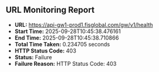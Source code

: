 ## URL Monitoring Report

- **URL:** https://api-gw1-prod1.fisglobal.com/gw/v1/health
- **Start Time:** 2025-09-28T10:45:38.476161
- **End Time:** 2025-09-28T10:45:38.710866
- **Total Time Taken:** 0.234705 seconds
- **HTTP Status Code:** 403
- **Status:** Failure
- **Failure Reason:** HTTP Status Code: 403
